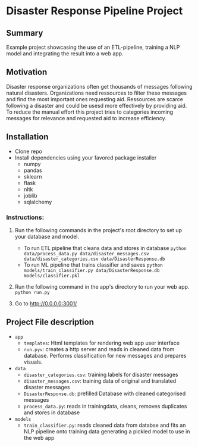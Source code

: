 # Disaster Response Pipeline Project

## Summary

Example project showcasing the use of an ETL-pipeline, training a NLP model and integrating the result into a web app.

## Motivation

Disaster response organizations often get thousands of messages following natural disasters. Organizations need ressources to filter these messages and find the most important ones requesting aid. Ressources are scarce following a disaster and could be usesd more effectively by providing aid. To reduce the manual effort this project tries to categories incoming messages for relevance and requested aid to increase efficiency.

## Installation

 * Clone repo
 * Install dependencies using your favored package installer
    * numpy
    * pandas
    * sklearn
    * flask
    * nltk
    * joblib
    * sqlalchemy

### Instructions:
1. Run the following commands in the project's root directory to set up your database and model.

    - To run ETL pipeline that cleans data and stores in database
        `python data/process_data.py data/disaster_messages.csv data/disaster_categories.csv data/DisasterResponse.db`
    - To run ML pipeline that trains classifier and saves
        `python models/train_classifier.py data/DisasterResponse.db models/classifier.pkl`

2. Run the following command in the app's directory to run your web app.
    `python run.py`

3. Go to http://0.0.0.0:3001/

## Project File description

* `app`
    * `templates`: Html templates for rendering web app user interface
    * `run.pyv`: creates a http server and reads in cleaned data from database. Performs classification for new messages and prepares visuals.
* `data`
    * `disaster_categories.csv`: training labels for disaster messages
    * `disaster_messages.csv`: training data of original and translated disaster messages
    * `DisasterResponse.db`: prefilled Database with cleaned categorised messages
    * `process_data.py`: reads in trainingdata, cleans, removes duplicates and stores in database
* `models`
    * `train_classifier.py`: reads cleaned data from databse and fits an NLP pipeline onto training data generating a pickled model to use in the web app

